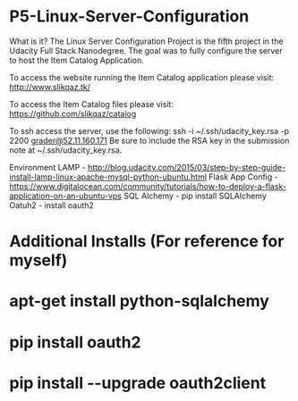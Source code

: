 # P5-Linux-Server-Configuration

What is it?
The Linux Server Configuration Project is the fifth project in the Udacity Full Stack Nanodegree. The goal was to fully configure the server to host the Item Catalog Application.

To access the website running the Item Catalog application please visit: http://www.slikqaz.tk/

To access the Item Catalog files please visit: https://github.com/slikqaz/catalog

To ssh access the server, use the following: ssh -i ~/.ssh/udacity_key.rsa -p 2200 grader@52.11.160.171
Be sure to include the RSA key in the submission note at ~/.ssh/udacity_key.rsa.

Environment
LAMP - http://blog.udacity.com/2015/03/step-by-step-guide-install-lamp-linux-apache-mysql-python-ubuntu.html
Flask App Config - https://www.digitalocean.com/community/tutorials/how-to-deploy-a-flask-application-on-an-ubuntu-vps
SQL Alchemy - pip install SQLAlchemy
Oatuh2 - install oauth2












# Additional Installs (For reference for myself)
# apt-get install python-sqlalchemy
# pip install oauth2
# pip install --upgrade oauth2client
